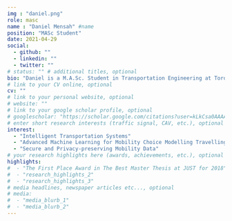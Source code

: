 ```yaml
---
img : "daniel.png"
role: masc
name : "Daniel Mensah" #name
position: "MASc Student" 
date: 2021-04-29
social: 
  - github: ""
  - linkedin: "" 
  - twitter: ""
# status: "" # additional titles, optional
bio: "Daniel is a M.A.Sc. Student in Transportation Engineering at Toronto Metropolitan University, Canada. He earned his B.Sc. in Geomatic Engineering in 2010 from University of Mines and Technology, Ghana, and M.Sc. in Management Information Systems in 2019 from Ghana Institute of Management and Public Administration, Ghana. He started his Ph.D. in May 2021 under the supervision of Dr. Bilal Farooq. His research focuses on Mobility Choice Modelling using Advanced Machine Learning Algorithms."
# link to your CV online, optional
cv: "" 
# link to your personal website, optional
# website: "" 
# link to your google scholar profile, optional
# googlescholar: "https://scholar.google.com/citations?user=kLkCsa0AAAAJ&hl=en" 
# enter short research interests (traffic signal, CAV, etc.), optional
interest: 
  - "Intelligent Transportation Systems"
  - "Advanced Machine Learning for Mobility Choice Modelling Travelling"
  - "Secure and Privacy-preserving Mobility Data" 
# your research highlights here (awards, achievements, etc.), optional
highlights: 
#  - "The First Place Award in The Best Master Thesis at JUST for 2018"
#  - "research_highlights_2"
#  - "research_highlights_3" 
# media headlines, newspaper articles etc..., optional
# media: 
#  - "media_blurb_1"
#  - "media_blurb_2" 
---
```


